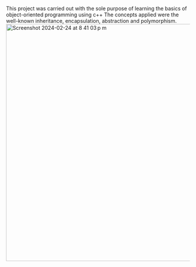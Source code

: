 This project was carried out with the sole purpose of learning the basics of object-oriented programming using c++
The concepts applied were the well-known inheritance, encapsulation, abstraction and polymorphism.
<img width="648" alt="Screenshot 2024-02-24 at 8 41 03 p m" src="https://github.com/LuisSerran/OOP-with-C-/assets/156027759/94a826d6-8e2b-4daf-9604-74be56f8ba63">
